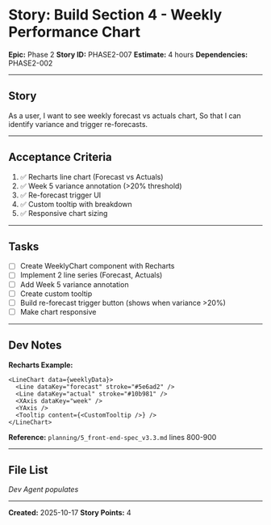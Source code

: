 # Story: Build Section 4 - Weekly Performance Chart

**Epic:** Phase 2
**Story ID:** PHASE2-007
**Estimate:** 4 hours
**Dependencies:** PHASE2-002

---

## Story

As a user, I want to see weekly forecast vs actuals chart, So that I can identify variance and trigger re-forecasts.

---

## Acceptance Criteria

1. ✅ Recharts line chart (Forecast vs Actuals)
2. ✅ Week 5 variance annotation (>20% threshold)
3. ✅ Re-forecast trigger UI
4. ✅ Custom tooltip with breakdown
5. ✅ Responsive chart sizing

---

## Tasks

- [ ] Create WeeklyChart component with Recharts
- [ ] Implement 2 line series (Forecast, Actuals)
- [ ] Add Week 5 variance annotation
- [ ] Create custom tooltip
- [ ] Build re-forecast trigger button (shows when variance >20%)
- [ ] Make chart responsive

---

## Dev Notes

**Recharts Example:**
```tsx
<LineChart data={weeklyData}>
  <Line dataKey="forecast" stroke="#5e6ad2" />
  <Line dataKey="actual" stroke="#10b981" />
  <XAxis dataKey="week" />
  <YAxis />
  <Tooltip content={<CustomTooltip />} />
</LineChart>
```

**Reference:** `planning/5_front-end-spec_v3.3.md` lines 800-900

---

## File List

_Dev Agent populates_

---

**Created:** 2025-10-17
**Story Points:** 4
